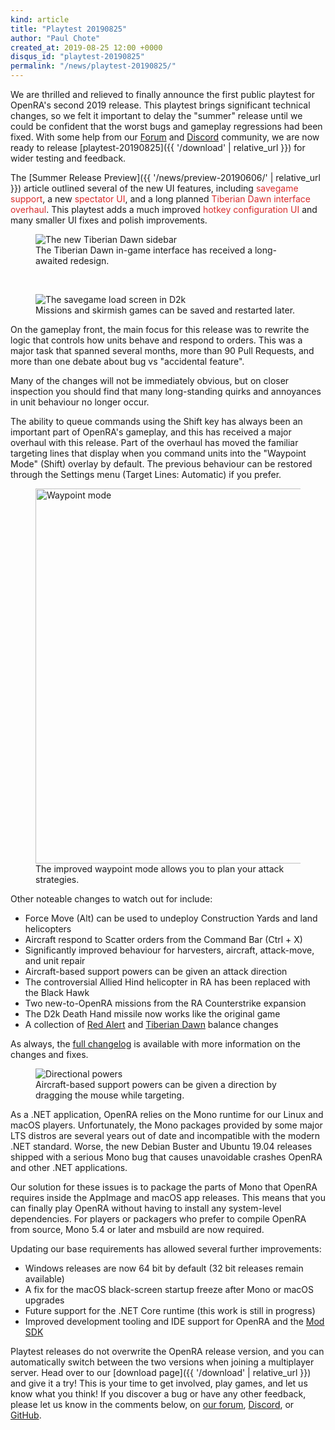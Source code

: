 ```yaml
---
kind: article
title: "Playtest 20190825"
author: "Paul Chote"
created_at: 2019-08-25 12:00 +0000
disqus_id: "playtest-20190825"
permalink: "/news/playtest-20190825/"
---
```


We are thrilled and relieved to finally announce the first public playtest for OpenRA's second 2019 release. This playtest brings significant technical changes, so we felt it important to delay the "summer" release until we could be confident that the worst bugs and gameplay regressions had been fixed. With some help from our [Forum](https://forum.openra.net) and [Discord](https://discord.openra.net) community, we are now ready to release [playtest-20190825]({{ '/download' | relative_url }}) for wider testing and feedback.

The [Summer Release Preview]({{ '/news/preview-20190606/' | relative_url }}) article outlined several of the new UI features, including <span style="color: #d92c2c">savegame support</span>, a new <span style="color: #d92c2c">spectator UI</span>, and a long planned <span style="color: #d92c2c">Tiberian Dawn interface overhaul</span>. This playtest adds a much improved <span style="color: #d92c2c">hotkey configuration UI</span> and many smaller UI fixes and polish improvements.

<figure>
  <img src="{{ '/images/news/20190606-td-sidebar.gif' | relative_url }}" alt="The new Tiberian Dawn sidebar" />
  <figcaption>The Tiberian Dawn in-game interface has received a long-awaited redesign.</figcaption>
</figure>
<br />
<figure>
  <img src="{{ '/images/news/20190606-savegame-d2k.png' | relative_url }}" alt="The savegame load screen in D2k" />
  <figcaption>Missions and skirmish games can be saved and restarted later.</figcaption>
</figure>

On the gameplay front, the main focus for this release was to rewrite the logic that controls how units behave and respond to orders. This was a major task that spanned several months, more than 90 Pull Requests, and more than one debate about bug vs "accidental feature".

Many of the changes will not be immediately obvious, but on closer inspection you should find that many long-standing quirks and annoyances in unit behaviour no longer occur.

The ability to queue commands using the Shift key has always been an important part of OpenRA's gameplay, and this has received a major overhaul with this release. Part of the overhaul has moved the familiar targeting lines that display when you command units into the "Waypoint Mode" (Shift) overlay by default. The previous behaviour can be restored through the Settings menu (Target Lines: Automatic) if you prefer.

<figure>
  <img src="{{ '/images/news/20190825-waypoint.png' | relative_url }}" style="width: 600px" alt="Waypoint mode" />
  <figcaption>The improved waypoint mode allows you to plan your attack strategies.</figcaption>
</figure>

Other noteable changes to watch out for include:

* Force Move (Alt) can be used to undeploy Construction Yards and land helicopters
* Aircraft respond to Scatter orders from the Command Bar (Ctrl + X)
* Significantly improved behaviour for harvesters, aircraft, attack-move, and unit repair
* Aircraft-based support powers can be given an attack direction
* The controversial Allied Hind helicopter in RA has been replaced with the Black Hawk
* Two new-to-OpenRA missions from the RA Counterstrike expansion
* The D2k Death Hand missile now works like the original game
* A collection of [Red Alert](https://github.com/OpenRA/OpenRA/wiki/Changelog/4e8c55f0a17caee09f0833a3fbf9fc0861b982f6#ra-balance-changes) and [Tiberian Dawn](https://github.com/OpenRA/OpenRA/wiki/Changelog/4e8c55f0a17caee09f0833a3fbf9fc0861b982f6#td-balance-changes) balance changes

As always, the [full changelog](https://github.com/OpenRA/OpenRA/wiki/Changelog/4e8c55f0a17caee09f0833a3fbf9fc0861b982f6) is available with more information on the changes and fixes.

<figure>
  <img src="{{ '/images/news/20190606-directional-powers.gif' | relative_url }}" alt="Directional powers" />
  <figcaption>Aircraft-based support powers can be given a direction by dragging the mouse while targeting.</figcaption>
</figure>

As a .NET application, OpenRA relies on the Mono runtime for our Linux and macOS players. Unfortunately, the Mono packages provided by some major LTS distros are several years out of date and incompatible with the modern .NET standard. Worse, the new Debian Buster and Ubuntu 19.04 releases shipped with a serious Mono bug that causes unavoidable crashes OpenRA and other .NET applications.

Our solution for these issues is to package the parts of Mono that OpenRA requires inside the AppImage and macOS app releases. This means that you can finally play OpenRA without having to install any system-level dependencies. For players or packagers who prefer to compile OpenRA from source, Mono 5.4 or later and msbuild are now required.

Updating our base requirements has allowed several further improvements:

* Windows releases are now 64 bit by default (32 bit releases remain available)
* A fix for the macOS black-screen startup freeze after Mono or macOS upgrades
* Future support for the .NET Core runtime (this work is still in progress)
* Improved development tooling and IDE support for OpenRA and the [Mod SDK](https://github.com/OpenRA/OpenRAModSDK)

Playtest releases do not overwrite the OpenRA release version, and you can automatically switch between the two versions when joining a multiplayer server. Head over to our [download page]({{ '/download' | relative_url }}) and give it a try! This is your time to get involved, play games, and let us know what you think! If you discover a bug or have any other feedback, please let us know in the comments below, on [our forum](https://forum.openra.net), [Discord](https://discord.openra.net), or [GitHub](https://github.com/OpenRA/OpenRA/issues).

